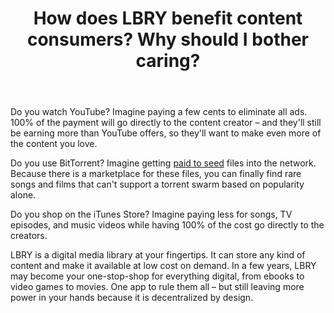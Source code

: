 ﻿---
title: How does LBRY benefit content consumers? Why should I bother caring?
category: LBRY 101
order: 2
---

Do you watch YouTube? Imagine paying a few cents to eliminate all ads. 100% of the payment will go directly to the content creator – and they'll still be earning more than YouTube offers, so they'll want to make even more of the content you love.

Do you use BitTorrent? Imagine getting [paid to seed](https://lbry.com/faq/host-content) files into the network. Because there is a marketplace for these files, you can finally find rare songs and films that can't support a torrent swarm based on popularity alone.

Do you shop on the iTunes Store? Imagine paying less for songs, TV episodes, and music videos while having 100% of the cost go directly to the creators.

LBRY is a digital media library at your fingertips. It can store any kind of content and make it available at low cost on demand. In a few years, LBRY may become your one-stop-shop for everything digital, from ebooks to video games to movies. One app to rule them all – but still leaving more power in your hands because it is decentralized by design.
